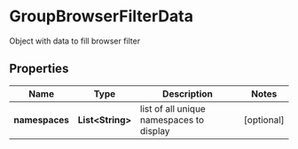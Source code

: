 

# GroupBrowserFilterData

Object with data to fill browser filter

## Properties

| Name | Type | Description | Notes |
|------------ | ------------- | ------------- | -------------|
|**namespaces** | **List&lt;String&gt;** | list of all unique namespaces to display |  [optional] |



